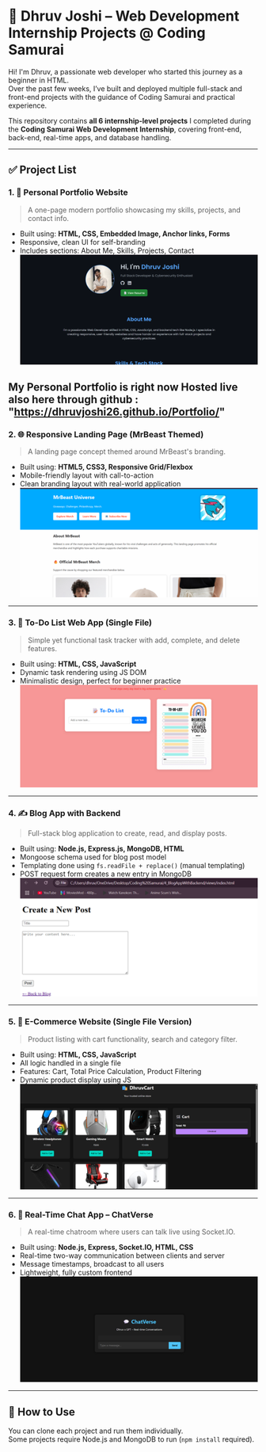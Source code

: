 
# 🧠 Dhruv Joshi – Web Development Internship Projects @ Coding Samurai

Hi! I'm Dhruv, a passionate web developer who started this journey as a beginner in HTML.  
Over the past few weeks, I’ve built and deployed multiple full-stack and front-end projects with the guidance of Coding Samurai and practical experience.

This repository contains **all 6 internship-level projects** I completed during the **Coding Samurai Web Development Internship**, covering front-end, back-end, real-time apps, and database handling.

---

## ✅ Project List

### 1. 💼 Personal Portfolio Website
> A one-page modern portfolio showcasing my skills, projects, and contact info.

- Built using: **HTML, CSS, Embedded Image, Anchor links, Forms**
- Responsive, clean UI for self-branding
- Includes sections: About Me, Skills, Projects, Contact
![Portfolio](https://github.com/Dhruvjoshi26/Coding-Samurai-Internship/blob/main/assets/screenshots/Portfolio.png?raw=true)

My Personal Portfolio is right now Hosted live also here through github : "https://dhruvjoshi26.github.io/Portfolio/"
---
### 2. 🌐 Responsive Landing Page (MrBeast Themed)
> A landing page concept themed around MrBeast's branding.

- Built using: **HTML5, CSS3, Responsive Grid/Flexbox**
- Mobile-friendly layout with call-to-action
- Clean branding layout with real-world application
![Mrbeast](https://github.com/Dhruvjoshi26/Coding-Samurai-Internship/blob/main/assets/screenshots/Mrbeast.png?raw=true)
---

### 3. 📝 To-Do List Web App (Single File)
> Simple yet functional task tracker with add, complete, and delete features.

- Built using: **HTML, CSS, JavaScript**
- Dynamic task rendering using JS DOM
- Minimalistic design, perfect for beginner practice
![TO-DO](https://github.com/Dhruvjoshi26/Coding-Samurai-Internship/blob/main/assets/screenshots/TODOLIST.png?raw=true)

---
### 4. ✍️ Blog App with Backend
> Full-stack blog application to create, read, and display posts.

- Built using: **Node.js, Express.js, MongoDB, HTML**
- Mongoose schema used for blog post model
- Templating done using `fs.readFile + replace()` (manual templating)
- POST request form creates a new entry in MongoDB
![Blog](https://github.com/Dhruvjoshi26/Coding-Samurai-Internship/blob/main/assets/screenshots/BLOG.png?raw=true)
  
---
### 5. 🛒 E-Commerce Website (Single File Version)
> Product listing with cart functionality, search and category filter.

- Built using: **HTML, CSS, JavaScript**
- All logic handled in a single file
- Features: Cart, Total Price Calculation, Product Filtering
- Dynamic product display using JS
![Ecommerce](https://github.com/Dhruvjoshi26/Coding-Samurai-Internship/blob/main/assets/screenshots/Ecommerce.png?raw=true)

---
### 6. 💬 Real-Time Chat App – ChatVerse
> A real-time chatroom where users can talk live using Socket.IO.

- Built using: **Node.js, Express, Socket.IO, HTML, CSS**
- Real-time two-way communication between clients and server
- Message timestamps, broadcast to all users
- Lightweight, fully custom frontend
![Dhruv x GPT](https://github.com/Dhruvjoshi26/Coding-Samurai-Internship/blob/main/assets/screenshots/Dhruv%20X%20GPT.png?raw=true)

---

## 📌 How to Use

You can clone each project and run them individually.  
Some projects require Node.js and MongoDB to run (`npm install` required).
